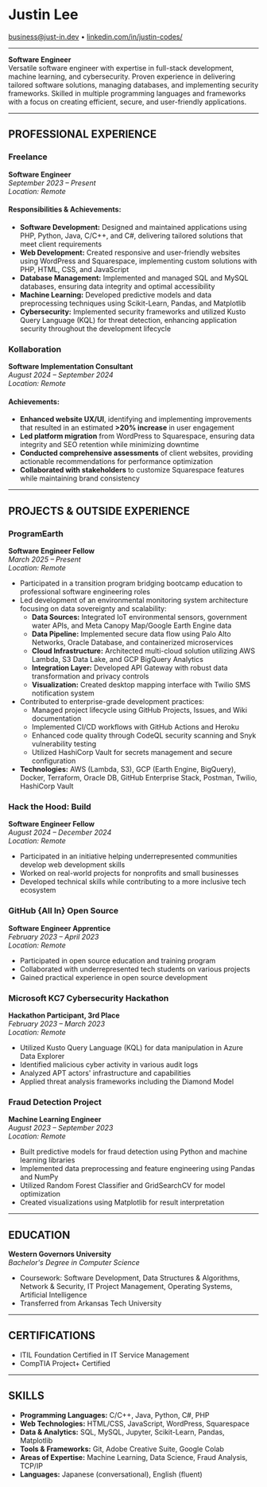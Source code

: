 # Justin Lee

[business@just-in.dev](mailto:business@just-in.dev) • [linkedin.com/in/justin-codes/](https://www.linkedin.com/in/justin-codes/)

---

**Software Engineer**  
Versatile software engineer with expertise in full-stack development, machine learning, and cybersecurity. Proven experience in delivering tailored software solutions, managing databases, and implementing security frameworks. Skilled in multiple programming languages and frameworks with a focus on creating efficient, secure, and user-friendly applications.

---

## PROFESSIONAL EXPERIENCE

### Freelance
**Software Engineer**  
*September 2023 – Present*  
*Location: Remote*

#### Responsibilities & Achievements:
- **Software Development:** Designed and maintained applications using PHP, Python, Java, C/C++, and C#, delivering tailored solutions that meet client requirements
- **Web Development:** Created responsive and user-friendly websites using WordPress and Squarespace, implementing custom solutions with PHP, HTML, CSS, and JavaScript
- **Database Management:** Implemented and managed SQL and MySQL databases, ensuring data integrity and optimal accessibility
- **Machine Learning:** Developed predictive models and data preprocessing techniques using Scikit-Learn, Pandas, and Matplotlib
- **Cybersecurity:** Implemented security frameworks and utilized Kusto Query Language (KQL) for threat detection, enhancing application security throughout the development lifecycle

### Kollaboration
**Software Implementation Consultant**  
*August 2024 – September 2024*  
*Location: Remote*

#### Achievements:
- **Enhanced website UX/UI**, identifying and implementing improvements that resulted in an estimated **>20% increase** in user engagement
- **Led platform migration** from WordPress to Squarespace, ensuring data integrity and SEO retention while minimizing downtime
- **Conducted comprehensive assessments** of client websites, providing actionable recommendations for performance optimization
- **Collaborated with stakeholders** to customize Squarespace features while maintaining brand consistency

---

## PROJECTS & OUTSIDE EXPERIENCE

### ProgramEarth
**Software Engineer Fellow**  
*March 2025 – Present*  
*Location: Remote*
- Participated in a transition program bridging bootcamp education to professional software engineering roles
- Led development of an environmental monitoring system architecture focusing on data sovereignty and scalability:
  - **Data Sources:** Integrated IoT environmental sensors, government water APIs, and Meta Canopy Map/Google Earth Engine data
  - **Data Pipeline:** Implemented secure data flow using Palo Alto Networks, Oracle Database, and containerized microservices
  - **Cloud Infrastructure:** Architected multi-cloud solution utilizing AWS Lambda, S3 Data Lake, and GCP BigQuery Analytics
  - **Integration Layer:** Developed API Gateway with robust data transformation and privacy controls
  - **Visualization:** Created desktop mapping interface with Twilio SMS notification system
- Contributed to enterprise-grade development practices:
  - Managed project lifecycle using GitHub Projects, Issues, and Wiki documentation
  - Implemented CI/CD workflows with GitHub Actions and Heroku
  - Enhanced code quality through CodeQL security scanning and Snyk vulnerability testing
  - Utilized HashiCorp Vault for secrets management and secure configuration
- **Technologies:** AWS (Lambda, S3), GCP (Earth Engine, BigQuery), Docker, Terraform, Oracle DB, GitHub Enterprise Stack, Postman, Twilio, HashiCorp Vault

### Hack the Hood: Build
**Software Engineer Fellow**  
*August 2024 – December 2024*  
*Location: Remote*
- Participated in an initiative helping underrepresented communities develop web development skills
- Worked on real-world projects for nonprofits and small businesses
- Developed technical skills while contributing to a more inclusive tech ecosystem

### GitHub {All In} Open Source
**Software Engineer Apprentice**  
*February 2023 – April 2023*  
*Location: Remote*
- Participated in open source education and training program
- Collaborated with underrepresented tech students on various projects
- Gained practical experience in open source development

### Microsoft KC7 Cybersecurity Hackathon
**Hackathon Participant, 3rd Place**  
*February 2023 – March 2023*  
*Location: Remote*
- Utilized Kusto Query Language (KQL) for data manipulation in Azure Data Explorer
- Identified malicious cyber activity in various audit logs
- Analyzed APT actors' infrastructure and capabilities
- Applied threat analysis frameworks including the Diamond Model

### Fraud Detection Project
**Machine Learning Engineer**  
*August 2023 – September 2023*  
*Location: Remote*
- Built predictive models for fraud detection using Python and machine learning libraries
- Implemented data preprocessing and feature engineering using Pandas and NumPy
- Utilized Random Forest Classifier and GridSearchCV for model optimization
- Created visualizations using Matplotlib for result interpretation

---

## EDUCATION

**Western Governors University**  
*Bachelor's Degree in Computer Science*
- Coursework: Software Development, Data Structures & Algorithms, Network & Security, IT Project Management, Operating Systems, Artificial Intelligence
- Transferred from Arkansas Tech University

---

## CERTIFICATIONS
- ITIL Foundation Certified in IT Service Management
- CompTIA Project+ Certified

---

## SKILLS

- **Programming Languages:** C/C++, Java, Python, C#, PHP
- **Web Technologies:** HTML/CSS, JavaScript, WordPress, Squarespace
- **Data & Analytics:** SQL, MySQL, Jupyter, Scikit-Learn, Pandas, Matplotlib
- **Tools & Frameworks:** Git, Adobe Creative Suite, Google Colab
- **Areas of Expertise:** Machine Learning, Data Science, Fraud Analysis, TCP/IP
- **Languages:** Japanese (conversational), English (fluent)